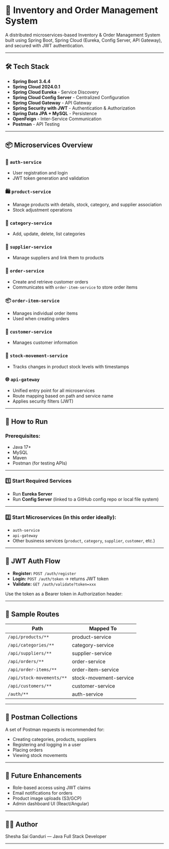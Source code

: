 # 🧾 Inventory and Order Management System

A distributed microservices-based Inventory & Order Management System built using Spring Boot, Spring Cloud (Eureka, Config Server, API Gateway), and secured with JWT authentication.

---

## 🛠 Tech Stack

- **Spring Boot 3.4.4**
- **Spring Cloud 2024.0.1**
- **Spring Cloud Eureka** - Service Discovery
- **Spring Cloud Config Server** - Centralized Configuration
- **Spring Cloud Gateway** - API Gateway
- **Spring Security with JWT** - Authentication & Authorization
- **Spring Data JPA + MySQL** - Persistence
- **OpenFeign** - Inter-Service Communication
- **Postman** - API Testing

---

## 📦 Microservices Overview

### 🔐 `auth-service`
- User registration and login
- JWT token generation and validation

### 🛍️ `product-service`
- Manage products with details, stock, category, and supplier association
- Stock adjustment operations

### 📂 `category-service`
- Add, update, delete, list categories

### 🚚 `supplier-service`
- Manage suppliers and link them to products

### 🧾 `order-service`
- Create and retrieve customer orders
- Communicates with `order-item-service` to store order items

### 📦 `order-item-service`
- Manages individual order items
- Used when creating orders

### 👥 `customer-service`
- Manages customer information

### 🔄 `stock-movement-service`
- Tracks changes in product stock levels with timestamps

### 🌐 `api-gateway`
- Unified entry point for all microservices
- Route mapping based on path and service name
- Applies security filters (JWT)

---

## 🚀 How to Run

### Prerequisites:
- Java 17+
- MySQL
- Maven
- Postman (for testing APIs)

---

### 1️⃣ Start Required Services
- Run **Eureka Server**
- Run **Config Server** (linked to a GitHub config repo or local file system)

---

### 2️⃣ Start Microservices (in this order ideally):
- `auth-service`
- `api-gateway`
- Other business services (`product`, `category`, `supplier`, `customer`, etc.)

---

## 🔑 JWT Auth Flow

- **Register:** `POST /auth/register`
- **Login:** `POST /auth/token` → returns JWT token
- **Validate:** `GET /auth/validate?token=xxx`

Use the token as a Bearer token in Authorization header:


---

## 🔗 Sample Routes

| Path                      | Mapped To               |
|---------------------------|-------------------------|
| `/api/products/**`        | product-service         |
| `/api/categories/**`      | category-service        |
| `/api/suppliers/**`       | supplier-service        |
| `/api/orders/**`          | order-service           |
| `/api/order-items/**`     | order-item-service      |
| `/api/stock-movements/**` | stock-movement-service  |
| `/api/customers/**`       | customer-service        |
| `/auth/**`                | auth-service            |

---

## 🧪 Postman Collections

A set of Postman requests is recommended for:
- Creating categories, products, suppliers
- Registering and logging in a user
- Placing orders
- Viewing stock movements

---

## 🧠 Future Enhancements

- Role-based access using JWT claims
- Email notifications for orders
- Product image uploads (S3/GCP)
- Admin dashboard UI (React/Angular)

---

## 👨‍💻 Author

Shesha Sai Ganduri — Java Full Stack Developer 

---

